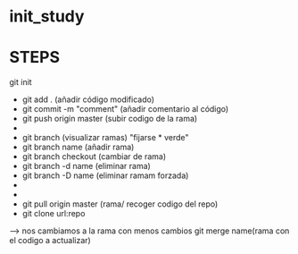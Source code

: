 # init_study
<h1>STEPS</h1>
<p>
git init  <inicializar repo>
</p>
<ul>
<li>git add . (añadir código modificado)</li>
<li>git commit -m "comment" (añadir comentario al código)</li>
<li>git push origin master (subir codigo de la rama)</li>
<li></li>
<li>git branch  (visualizar ramas) "fijarse * verde"</li>
<li>git branch name 	(añadir rama)</li>
<li>git branch checkout 	(cambiar de rama)</li> 
<li>git branch -d name	(eliminar rama)</li>
<li>git branch -D name	(eliminar ramam forzada)</li>
<li></li>
<li></li>
<li>git pull origin master (rama/ recoger codigo del repo) </li>
<li>git clone url:repo</li>


</ul>
--> nos cambiamos a la rama con menos cambios
git merge name(rama con el codigo a actualizar)
</p>
